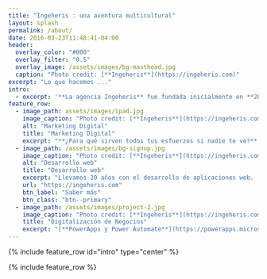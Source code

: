 ```yaml
---
title: "Ingeheris : una aventura multicultural"
layout: splash
permalink: /about/
date: 2016-03-23T11:48:41-04:00
header:
  overlay_color: "#000"
  overlay_filter: "0.5"
  overlay_image: /assets/images/bg-masthead.jpg
  caption: "Photo credit: [**Ingeheris**](https://ingeheris.com)"
excerpt: "Lo que hacemos ..."
intro: 
  - excerpt: '**La agencia Ingeheris** fue fundada inicialmente en **2004** en Burdeos - Francia, ofreciendo servicios integrales en **Marketing digital** y **desarrollo web en el cloud**, acompañado del posicionamiento **SEO** y campañas de publicidad **SEM** adecuadas. Negociantes en vinos, traductores técnicos y muchos otros negocios se beneficiaron de nuestras prestaciones. Ahora la aventura continúa en **Valencia** y en particular en el **Puerto de Sagunto**, siguiendo con nuestra misión de apoyar a los negocios locales con soluciones técnicas sencillas pero eficientes.'
feature_row:
  - image_path: assets/images/ipad.jpg
    image_caption: "Photo credit: [**Ingeheris**](https://ingeheris.com)"
    alt: "Marketing Digital"
    title: "Marketing Digital"
    excerpt: "**¿Para qué sirven todos tus esfuerzos si nadie te ve?** Para eso está el Marketing Digital y en esto te podemos echar una mano."
  - image_path: /assets/images/bg-signup.jpg
    image_caption: "Photo credit: [**Ingeheris**](https://ingeheris.com)"
    alt: "Desarrollo web"
    title: "Desarrollo web"
    excerpt: "Llevamos 20 años con el desarrollo de aplicaciones web. [**ASP.Net Core**](https://dotnet.microsoft.com/learn/aspnet/what-is-aspnet-core){:target='_blank'} y otras tecnologías Microsoft son nuestras amigas. Sin olvidar a nuestros compañeros **Ruby on Rails y PHP**"
    url: "https://ingeheris.com"
    btn_label: "Saber más"
    btn_class: "btn--primary"
  - image_path: /assets/images/project-2.jpg
    image_caption: "Photo credit: [**Ingeheris**](https://ingeheris.com)"
    title: "Digitalización de Negocios"
    excerpt: "[**PowerApps y Power Automate**](https://powerapps.microsoft.com/es-es/){:target='_blank'} pueden hacer milagros con la digitalización de los procesos de tu empresa, sin hablar de [**Teams y Microsoft 365**](https://www.microsoft.com/es-es/microsoft-365){:target='_blank'}. No creas que es algo de multinacionales. Podemos compartir contigo soluciones pragmáticas que te podrán sorprender por su eficiencia."
---
```


{% include feature_row id="intro" type="center" %}

{% include feature_row %}

